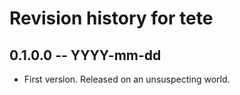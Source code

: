 # Revision history for tete

## 0.1.0.0 -- YYYY-mm-dd

* First version. Released on an unsuspecting world.
